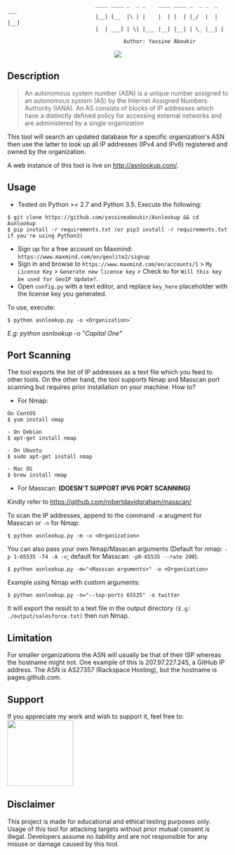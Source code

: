                                 ____ ____ _  _ _    ____ ____ _  _ _  _ ___
                                |__| [__  |\ | |    |  | |  | |_/  |  | |__]
                                |  | ___] | \| |___ |__| |__| | \_ |__| |

                                         Author: Yassine Aboukir
 
 <p align="center"><a target="_blank" href="https://twitter.com/yassineaboukir"><img src="https://img.shields.io/twitter/follow/yassineaboukir.svg?logo=twitter"></a></p>
 

 ## Description
>An autonomous system number (ASN) is a unique number assigned to an autonomous system (AS) by the Internet Assigned Numbers Authority (IANA).
An AS consists of blocks of IP addresses which have a distinctly defined policy for accessing external networks and are administered by a single organization

This tool will search an updated database for a specific organization's ASN then use the latter to look up all IP addresses (IPv4 and IPv6) registered and owned by the organization.

A web instance of this tool is live on http://asnlookup.com/.

## Usage
- Tested on Python >= 2.7 and Python 3.5. Execute the following:
```
$ git clone https://github.com/yassineaboukir/Asnlookup && cd Asnlookup
$ pip install -r requirements.txt (or pip3 install -r requirements.txt if you're using Python3)
```

- Sign up for a free account on Maxmind: `https://www.maxmind.com/en/geolite2/signup`
- Sign in and browse to `https://www.maxmind.com/en/accounts/1` > `My License Key` > `Generate new license key` > Check `No` for `Will this key be used for GeoIP Update?`.
- Open `config.py` with a text editor, and replace `key_here` placeholder with the license key you generated.

To use, execute: 

```
$ python asnlookup.py -o <Organization>`
```

_E.g: python asnlookup -o "Capital One"_

## Port Scanning
The tool exports the list of IP addresses as a text file which you feed to other tools. On the other hand, the tool supports Nmap and Masscan port scanning but requires prior installation on your machine. How to?

- For Nmap:

```
On CentOS
$ yum install nmap

- On Debian
$ apt-get install nmap

- On Ubuntu
$ sudo apt-get install nmap

- Mac OS
$ brew install nmap
```

- For Masscan: **(DOESN'T SUPPORT IPV6 PORT SCANNING)**

Kindly refer to https://github.com/robertdavidgraham/masscan/

To scan the IP addresses, append to the command `-m` arugment for Masscan or `-n` for Nmap:

```
$ python asnlookup.py -m -o <Organization>
```

You can also pass your own Nmap/Masscan arguments (Default for nmap: `-p 1-65535 -T4 -A -v`; default for Masscan: `-p0-65535 --rate 200`).

```
$ python asnlookup.py -m="<Masscan arguments>" -o <Organization>
```

Example using Nmap with custom arguments:

```
$ python asnlookup.py -n="--top-ports 65535" -o twitter
```

It will export the result to a text file in the output directory `(E.g: ./output/salesforce.txt)` then run Nmap.

## Limitation
For smaller organizations the ASN will usually be that of their ISP whereas the hostname might not. One example of this is 207.97.227.245, a GitHub IP address. The ASN is AS27357 (Rackspace Hosting), but the hostname is pages.github.com.

## Support
If you appreciate my work and wish to support it, feel free to: <a href="http://buymeacoffee.com/yassineaboukir"><img src="https://cdn-images-1.medium.com/max/738/1*G95uyokAH4JC5Ppvx4LmoQ@2x.png" width="150"></a>

## Disclaimer
This project is made for educational and ethical testing purposes only. Usage of this tool for attacking targets without prior mutual consent is illegal. Developers assume no liability and are not responsible for any misuse or damage caused by this tool.
